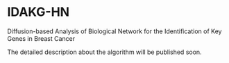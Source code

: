 # IDAKG-HN
Diffusion-based Analysis of Biological Network for the Identification of Key Genes in Breast Cancer

The detailed description about the algorithm will be published soon.

